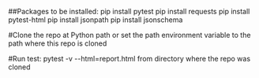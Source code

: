 ##Packages to be installed: 
pip install pytest
pip install requests
pip install pytest-html
pip install jsonpath
pip install jsonschema

#Clone the repo at Python path or set the path environment variable to the path where this repo is cloned

#Run test: pytest -v  --html=report.html from directory where the repo was cloned
